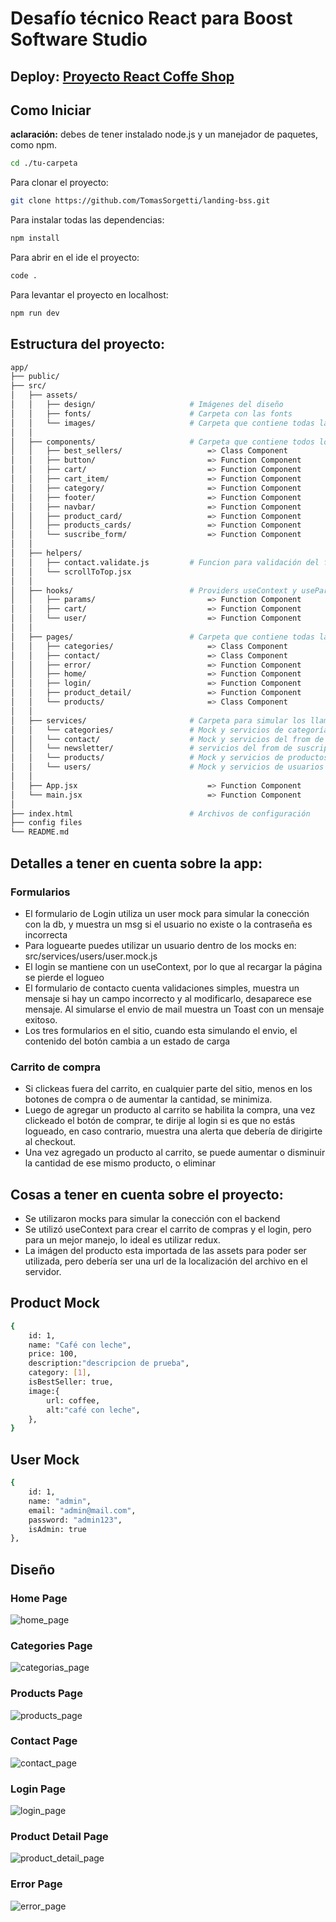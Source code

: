 # Desafío técnico React para Boost Software Studio

## Deploy: [Proyecto React Coffe Shop]("https://landing-bss.vercel.app/")


## Como Iniciar
**aclaración:** debes de tener instalado node.js y un manejador de paquetes, como npm.

```bash
cd ./tu-carpeta
```

Para clonar el proyecto:
```bash
git clone https://github.com/TomasSorgetti/landing-bss.git
```

Para instalar todas las dependencias:
```bash
npm install
```

Para abrir en el ide el proyecto:
```bash
code .              
```

Para levantar el proyecto en localhost:
```bash
npm run dev
```


## Estructura del proyecto:

```bash
app/
├── public/                    
├── src/                       
│   ├── assets/                
│   │   ├── design/                     # Imágenes del diseño
│   │   ├── fonts/                      # Carpeta con las fonts
│   │   └── images/                     # Carpeta que contiene todas las imágenes
│   │   
│   ├── components/                     # Carpeta que contiene todos los componentes
│   │   ├── best_sellers/                   => Class Component
│   │   ├── button/                         => Function Component
│   │   ├── cart/                           => Function Component
│   │   ├── cart_item/                      => Function Component
│   │   ├── category/                       => Function Component
│   │   ├── footer/                         => Function Component
│   │   ├── navbar/                         => Function Component
│   │   ├── product_card/                   => Function Component
│   │   ├── products_cards/                 => Function Component
│   │   └── suscribe_form/                  => Function Component
│   │   
│   ├── helpers/  
│   │   ├── contact.validate.js         # Funcion para validación del formulario
│   │   └── scrollToTop.jsx             
│   │   
│   ├── hooks/                          # Providers useContext y useParams para componente de clase
│   │   ├── params/                         => Function Component
│   │   ├── cart/                           => Function Component
│   │   └── user/                           => Function Component
│   │   
│   ├── pages/                          # Carpeta que contiene todas las páginas
│   │   ├── categories/                     => Class Component
│   │   ├── contact/                        => Class Component
│   │   ├── error/                          => Function Component
│   │   ├── home/                           => Function Component
│   │   ├── login/                          => Function Component
│   │   ├── product_detail/                 => Function Component
│   │   └── products/                       => Class Component
│   │   
│   ├── services/                       # Carpeta para simular los llamados a la api
│   │   └── categories/                 # Mock y servicios de categorías
│   │   └── contact/                    # Mock y servicios del from de contacto
│   │   └── newsletter/                 # servicios del from de suscripción
│   │   └── products/                   # Mock y servicios de productos
│   │   └── users/                      # Mock y servicios de usuarios y simulacro de auth
│   │   
│   ├── App.jsx                             => Function Component                        
│   └── main.jsx                            => Function Component
│                               
├── index.html                          # Archivos de configuración
├── config files                
└── README.md  
```


## Detalles a tener en cuenta sobre la app:
### Formularios
- El formulario de Login utiliza un user mock para simular la conección con la db, y muestra un msg si el usuario no existe o la contraseña es incorrecta
- Para loguearte puedes utilizar un usuario dentro de los mocks en: src/services/users/user.mock.js
- El login se mantiene con un useContext, por lo que al recargar la página se pierde el logueo
- El formulario de contacto cuenta validaciones simples, muestra un mensaje si hay un campo incorrecto y al modificarlo, desaparece ese mensaje. Al simularse el envio de mail muestra un Toast con un mensaje exitoso.
- Los tres formularios en el sitio, cuando esta simulando el envio, el contenido del botón cambia a un estado de carga

### Carrito de compra
- Si clickeas fuera del carrito, en cualquier parte del sitio, menos en los botones de compra o de aumentar la cantidad, se minimiza.
- Luego de agregar un producto al carrito se habilita la compra, una vez clickeado el
botón de comprar, te dirije al login si es que no estás logueado, en caso contrario, muestra
una alerta que debería de dirigirte al checkout.
- Una vez agregado un producto al carrito, se puede aumentar o disminuir la cantidad de ese mismo producto, o eliminar

## Cosas a tener en cuenta sobre el proyecto:
- Se utilizaron mocks para simular la conección con el backend
- Se utilizó useContext para crear el carrito de compras y el login, pero 
para un mejor manejo, lo ideal es utilizar redux.
- La imágen del producto esta importada de las assets para poder ser utilizada, pero debería
ser una url de la localización del archivo en el servidor.



## Product Mock

```bash
{
    id: 1,
    name: "Café con leche",
    price: 100,
    description:"descripcion de prueba",
    category: [1],
    isBestSeller: true,
    image:{
        url: coffee,
        alt:"café con leche",
    },
}

```

## User Mock

```bash
{
    id: 1,
    name: "admin",
    email: "admin@mail.com",
    password: "admin123",
    isAdmin: true
},  
```


## Diseño

### Home Page
![home_page](https://github.com/user-attachments/assets/74d26d92-365d-4684-9f89-0032a7657000)

### Categories Page
![categorias_page](https://github.com/user-attachments/assets/b30f34fd-ccc1-4ecd-abed-868247e31fd3)

### Products Page
![products_page](https://github.com/user-attachments/assets/0aba8f2d-fa90-4cd6-bf99-2d03296d6712)

### Contact Page
![contact_page](https://github.com/user-attachments/assets/d4511fd1-069c-4d30-ac67-67c78acbe345)

### Login Page
![login_page](https://github.com/user-attachments/assets/ed9aa706-afec-450f-a6d7-e1d72930ec37)

### Product Detail Page
![product_detail_page](https://github.com/user-attachments/assets/e14f9c88-163f-4db5-ad87-7006eaf0ee02)

### Error Page
![error_page](https://github.com/user-attachments/assets/188c6406-6ad8-42e9-8944-17130da7958c)

